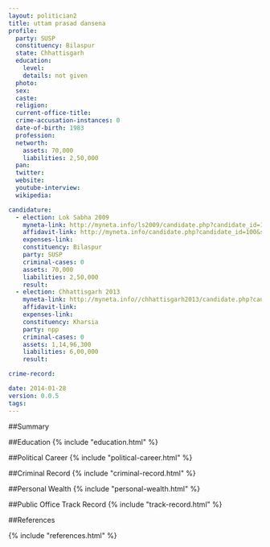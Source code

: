 ```yaml
---
layout: politician2
title: uttam prasad dansena
profile: 
  party: SUSP
  constituency: Bilaspur
  state: Chhattisgarh
  education: 
    level: 
    details: not given
  photo: 
  sex: 
  caste: 
  religion: 
  current-office-title: 
  crime-accusation-instances: 0
  date-of-birth: 1983
  profession: 
  networth: 
    assets: 70,000
    liabilities: 2,50,000
  pan: 
  twitter: 
  website: 
  youtube-interview: 
  wikipedia: 

candidature: 
  - election: Lok Sabha 2009
    myneta-link: http://myneta.info/ls2009/candidate.php?candidate_id=100
    affidavit-link: http://myneta.info/candidate.php?candidate_id=100&scan=original
    expenses-link: 
    constituency: Bilaspur 
    party: SUSP
    criminal-cases: 0
    assets: 70,000
    liabilities: 2,50,000
    result:  
  - election: Chhattisgarh 2013
    myneta-link: http://myneta.info//chhattisgarh2013/candidate.php?candidate_id=548
    affidavit-link: 
    expenses-link: 
    constituency: Kharsia 
    party: npp
    criminal-cases: 0
    assets: 1,14,96,300
    liabilities: 6,00,000
    result:  

crime-record: 

date: 2014-01-28
version: 0.0.5
tags: 
---
```

##Summary


##Education
{% include "education.html" %}


##Political Career
{% include "political-career.html" %}


##Criminal Record
{% include "criminal-record.html" %}


##Personal Wealth
{% include "personal-wealth.html" %}


##Public Office Track Record
{% include "track-record.html" %}


##References


{% include "references.html" %}